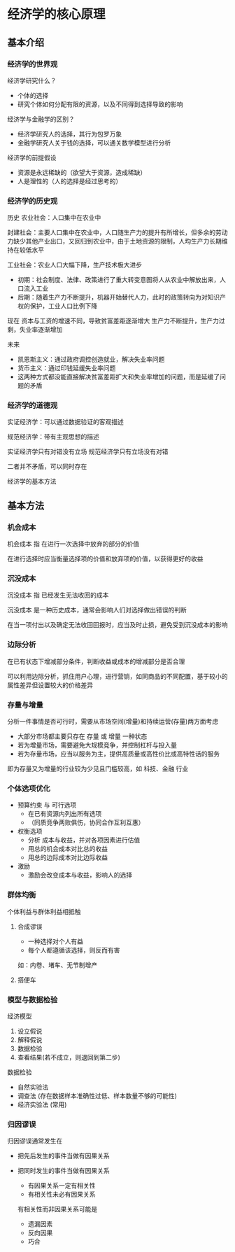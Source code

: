 # 经济学的核心原理

## 基本介绍

### 经济学的世界观

经济学研究什么？

- 个体的选择
- 研究个体如何分配有限的资源，以及不同得到选择导致的影响

经济学与金融学的区别？

- 经济学研究人的选择，其行为包罗万象
- 金融学研究人关于钱的选择，可以通关数学模型进行分析

经济学的前提假设

- 资源是永远稀缺的（欲望大于资源，造成稀缺）
- 人是理性的（人的选择是经过思考的）

### 经济学的历史观

历史
农业社会：人口集中在农业中

封建社会：主要人口集中在农业中，人口随生产力的提升有所增长，但多余的劳动力缺少其他产业出口，又回归到农业中，由于土地资源的限制，人均生产力长期维持在较低水平

工业社会：农业人口大幅下降，生产技术极大进步

- 初期：社会制度、法律、政策进行了重大转变意图将人从农业中解放出来，人口流入工业
- 后期：随着生产力不断提升，机器开始替代人力，此时的政策转向为对知识产权的保护，工业人口比例下降

现在
资本与工资的增速不同，导致贫富差距逐渐增大
生产力不断提升，生产力过剩，失业率逐渐增加

未来

- 凯恩斯主义：通过政府调控创造就业，解决失业率问题
- 货币主义：通过印钱延缓失业率问题
- 这两种方式都没能直接解决贫富差距扩大和失业率增加的问题，而是延缓了问题的矛盾

### 经济学的道德观

实证经济学：可以通过数据验证的客观描述

规范经济学：带有主观思想的描述

实证经济学只有对错没有立场
规范经济学只有立场没有对错

二者并不矛盾，可以同时存在

经济学的基本方法

## 基本方法

### 机会成本

机会成本 指 在进行一次选择中放弃的部分的价值

在进行选择时应当衡量选择项的价值和放弃项的价值，以获得更好的收益

### 沉没成本

沉没成本 指 已经发生无法收回的成本

沉没成本 是一种历史成本，通常会影响人们对选择做出错误的判断

在当一项付出以及确定无法收回回报时，应当及时止损，避免受到沉没成本的影响

### 边际分析

在已有状态下增减部分条件，判断收益或成本的增减部分是否合理

可以利用边际分析，抓住用户心理，进行营销，如同商品的不同配置，基于较小的属性差异但设置较大的价格差异

### 存量与增量

分析一件事情是否可行时，需要从市场空间(增量)和持续运营(存量)两方面考虑

- 大部分市场都主要只存在 存量 或 增量 一种状态
- 若为增量市场，需要避免大规模竞争，并控制杠杆与投入量
- 若为存量市场，应当以服务为主，提供高质量或高性价比或高特性话的服务

即为存量又为增量的行业较为少见且门槛较高，如 科技、金融 行业

### 个体选项优化

- 预算约束 与 可行选项
  - 在已有资源内列出所有选项
  - （同质竞争两败俱伤，协同合作互利互惠）
- 权衡选项
  - 分析 成本与收益，并对各项因素进行估值
  - 用总的机会成本对比总的收益
  - 用总的边际成本对比边际收益
- 激励
  - 激励会改变成本与收益，影响人的选择

### 群体均衡

个体利益与群体利益相抵触

1. 合成谬误

   - 一种选择对个人有益
   - 每个人都遵循该选择，则反而有害

   如：内卷、堵车、无节制增产

2. 搭便车

### 模型与数据检验

经济模型

1. 设立假说
2. 解释假说
3. 数据检验
4. 查看结果(若不成立，则退回到第二步)

数据检验

- 自然实验法
- 调查法 (存在数据样本准确性过低、样本数量不够的可能性)
- 经济实验法 (常用)

### 归因谬误

归因谬误通常发生在

- 把先后发生的事件当做有因果关系
- 把同时发生的事件当做有因果关系

  - 有因果关系一定有相关性
  - 有相关性未必有因果关系

  有相关性而非因果关系可能是

  - 遗漏因素
  - 反向因果
  - 巧合
